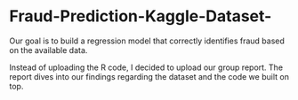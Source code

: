 # Fraud-Prediction-Kaggle-Dataset-
Our goal is to build a regression model that correctly identifies fraud based on the available data.

Instead of uploading the R code, I decided to upload our group report. The report dives into our findings regarding the dataset and the code we built on top.
